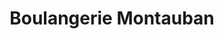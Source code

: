 ---
title: "Boulangerie Montauban"
url: /pierrefitte-nestalas/boulangerie-montauban/
shop: Bäckerei
---